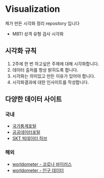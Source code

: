 # Visualization
제가 만든 시각화 정리 repository 입니다

- MBTI 성격 유형 검사 시각화

## 시각화 규칙
1. 2주에 한 번 하고싶은 주제에 대해 시각화합니다.
2. 데이터 출처를 항상 밝히도록 합니다.
3. 시각화는 의미있고 만든 이유가 있어야 합니다.
4. 시각화결과에 대한 인사이트를 작성합니다.

## 다양한 데이터 사이트
  ### 국내
  - [국가통계포털](http://kosis.kr/index/index.do)
  - [공공데이터포털](https://www.data.go.kr/)
  - [SKT 빅데이터 허브](https://www.bigdatahub.co.kr/index.do)
  ### 해외
  - [worldometer - 코로나 바이러스](https://www.worldometers.info/coronavirus/)
  - [worldometer - 인구 데이터](https://www.worldometers.info/world-population/)  
